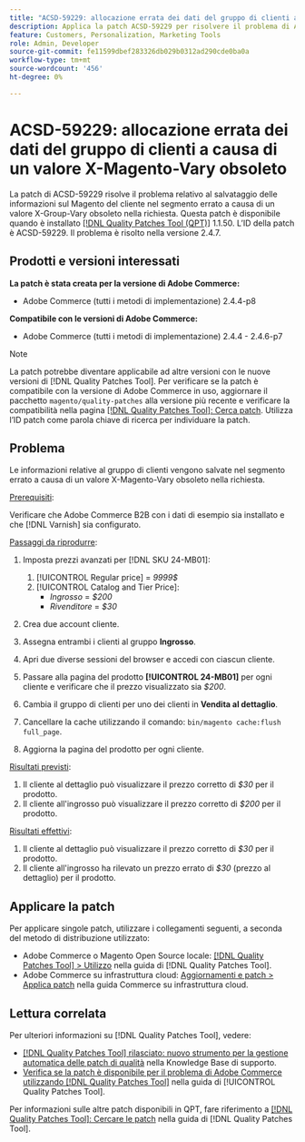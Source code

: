 ```yaml
---
title: "ACSD-59229: allocazione errata dei dati del gruppo di clienti a causa di un valore X-Magento-Vary obsoleto"
description: Applica la patch ACSD-59229 per risolvere il problema di Adobe Commerce, a causa del quale le informazioni relative al Magento del cliente vengono salvate nel segmento errato a causa di un valore X-Group-Vary obsoleto nella richiesta.
feature: Customers, Personalization, Marketing Tools
role: Admin, Developer
source-git-commit: fe11599dbef283326db029b0312ad290cde0ba0a
workflow-type: tm+mt
source-wordcount: '456'
ht-degree: 0%

---
```


# ACSD-59229: allocazione errata dei dati del gruppo di clienti a causa di un valore X-Magento-Vary obsoleto

La patch di ACSD-59229 risolve il problema relativo al salvataggio delle informazioni sul Magento del cliente nel segmento errato a causa di un valore X-Group-Vary obsoleto nella richiesta. Questa patch è disponibile quando è installato [[!DNL Quality Patches Tool (QPT)]](https://experienceleague.adobe.com/en/docs/commerce-knowledge-base/kb/announcements/commerce-announcements/magento-quality-patches-released-new-tool-to-self-serve-quality-patches) 1.1.50. L’ID della patch è ACSD-59229. Il problema è risolto nella versione 2.4.7.

## Prodotti e versioni interessati

**La patch è stata creata per la versione di Adobe Commerce:**

* Adobe Commerce (tutti i metodi di implementazione) 2.4.4-p8

**Compatibile con le versioni di Adobe Commerce:**

* Adobe Commerce (tutti i metodi di implementazione) 2.4.4 - 2.4.6-p7

>[!NOTE]
>
>La patch potrebbe diventare applicabile ad altre versioni con le nuove versioni di [!DNL Quality Patches Tool]. Per verificare se la patch è compatibile con la versione di Adobe Commerce in uso, aggiornare il pacchetto `magento/quality-patches` alla versione più recente e verificare la compatibilità nella pagina [[!DNL Quality Patches Tool]: Cerca patch](https://experienceleague.adobe.com/tools/commerce-quality-patches/index.html). Utilizza l’ID patch come parola chiave di ricerca per individuare la patch.

## Problema

Le informazioni relative al gruppo di clienti vengono salvate nel segmento errato a causa di un valore X-Magento-Vary obsoleto nella richiesta.

<u>Prerequisiti</u>:

Verificare che Adobe Commerce B2B con i dati di esempio sia installato e che [!DNL Varnish] sia configurato.

<u>Passaggi da riprodurre</u>:

1. Imposta prezzi avanzati per [!DNL SKU 24-MB01]:
   1. [!UICONTROL Regular price] = *9999$*
   1. [!UICONTROL Catalog and Tier Price]:
      * *Ingrosso* = *$200*
      * *Rivenditore* = *$30*

1. Crea due account cliente.
1. Assegna entrambi i clienti al gruppo **Ingrosso**.
1. Apri due diverse sessioni del browser e accedi con ciascun cliente.
1. Passare alla pagina del prodotto **[!UICONTROL 24-MB01]** per ogni cliente e verificare che il prezzo visualizzato sia *$200*.
1. Cambia il gruppo di clienti per uno dei clienti in **Vendita al dettaglio**.
1. Cancellare la cache utilizzando il comando: `bin/magento cache:flush full_page`.
1. Aggiorna la pagina del prodotto per ogni cliente.

<u>Risultati previsti</u>:

1. Il cliente al dettaglio può visualizzare il prezzo corretto di *$30* per il prodotto.
1. Il cliente all&#39;ingrosso può visualizzare il prezzo corretto di *$200* per il prodotto.

<u>Risultati effettivi</u>:

1. Il cliente al dettaglio può visualizzare il prezzo corretto di *$30* per il prodotto.
1. Il cliente all&#39;ingrosso ha rilevato un prezzo errato di *$30* (prezzo al dettaglio) per il prodotto.

## Applicare la patch

Per applicare singole patch, utilizzare i collegamenti seguenti, a seconda del metodo di distribuzione utilizzato:

* Adobe Commerce o Magento Open Source locale: [[!DNL Quality Patches Tool] > Utilizzo](/help/tools/quality-patches-tool/usage.md) nella guida di [!DNL Quality Patches Tool].
* Adobe Commerce su infrastruttura cloud: [Aggiornamenti e patch > Applica patch](https://experienceleague.adobe.com/docs/commerce-cloud-service/user-guide/develop/upgrade/apply-patches.html) nella guida Commerce su infrastruttura cloud.

## Lettura correlata

Per ulteriori informazioni su [!DNL Quality Patches Tool], vedere:

* [[!DNL Quality Patches Tool] rilasciato: nuovo strumento per la gestione automatica delle patch di qualità](https://experienceleague.adobe.com/en/docs/commerce-knowledge-base/kb/announcements/commerce-announcements/magento-quality-patches-released-new-tool-to-self-serve-quality-patches) nella Knowledge Base di supporto.
* [Verifica se la patch è disponibile per il problema di Adobe Commerce utilizzando  [!DNL Quality Patches Tool]](/help/tools/quality-patches-tool/patches-available-in-qpt/check-patch-for-magento-issue-with-magento-quality-patches.md) nella guida di [!UICONTROL Quality Patches Tool].


Per informazioni sulle altre patch disponibili in QPT, fare riferimento a [[!DNL Quality Patches Tool]: Cercare le patch](https://experienceleague.adobe.com/tools/commerce-quality-patches/index.html) nella guida di [!DNL Quality Patches Tool].
